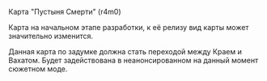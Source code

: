 Карта "Пустыня Смерти" (r4m0)

Карта на начальном этапе разработки, к её релизу вид карты может значительно изменится.

Данная карта по задумке должна стать переходой между Краем и Вахатом. Будет задействована в неанонсированном на данный момент сюжетном моде.
